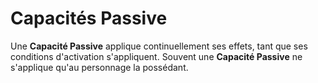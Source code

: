 # Capacités Passive

Une **Capacité Passive** applique continuellement ses effets, tant que ses conditions d'activation s'appliquent. 
Souvent une **Capacité Passive** ne s'applique qu'au personnage la possédant.
